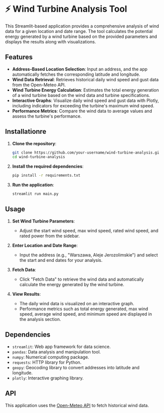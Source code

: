 # ⚡ Wind Turbine Analysis Tool

This Streamlit-based application provides a comprehensive analysis of wind data for a given location and date range. The tool calculates the potential energy generated by a wind turbine based on the provided parameters and displays the results along with visualizations.

## Features

- **Address-Based Location Selection**: Input an address, and the app automatically fetches the corresponding latitude and longitude.
- **Wind Data Retrieval**: Retrieves historical daily wind speed and gust data from the Open-Meteo API.
- **Wind Turbine Energy Calculation**: Estimates the total energy generation of a wind turbine based on the wind data and turbine specifications.
- **Interactive Graphs**: Visualize daily wind speed and gust data with Plotly, including indicators for exceeding the turbine's maximum wind speed.
- **Performance Metrics**: Compare the wind data to average values and assess the turbine's performance.

## Installationre

1. **Clone the repository**:
    ```bash
    git clone https://github.com/your-username/wind-turbine-analysis.git
    cd wind-turbine-analysis
    ```

2. **Install the required dependencies**:
    ```bash
    pip install -r requirements.txt
    ```

3. **Run the application**:
    ```bash
    streamlit run main.py
    ```

## Usage

1. **Set Wind Turbine Parameters**:
    - Adjust the start wind speed, max wind speed, rated wind speed, and rated power from the sidebar.

2. **Enter Location and Date Range**:
    - Input the address (e.g., "Warszawa, Aleje Jerozolimskie") and select the start and end dates for your analysis.

3. **Fetch Data**:
    - Click "Fetch Data" to retrieve the wind data and automatically calculate the energy generated by the wind turbine.

4. **View Results**:
    - The daily wind data is visualized on an interactive graph.
    - Performance metrics such as total energy generated, max wind speed, average wind speed, and minimum speed are displayed in the analysis section.

## Dependencies

- `streamlit`: Web app framework for data science.
- `pandas`: Data analysis and manipulation tool.
- `numpy`: Numerical computing package.
- `requests`: HTTP library for Python.
- `geopy`: Geocoding library to convert addresses into latitude and longitude.
- `plotly`: Interactive graphing library.

## API

This application uses the [Open-Meteo API](https://open-meteo.com/) to fetch historical wind data.
